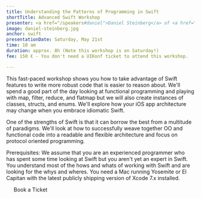 ```yaml
---
title: Understanding the Patterns of Programming in Swift
shortTitle: Advanced Swift Workshop
presenter: <a href="/speakers#daniel">Daniel Steinberg</a> of <a href="http://dimsumthinking.com" target="_blank">dimsumthinking.com</a>
image: daniel-steinberg.jpg
anchor: swift
presentationDate: Saturday, May 21st
time: 10 am
duration: approx. 8h (Note this workshop is on Saturday!)
fee: 150 € - You don't need a UIKonf ticket to attend this workshop.

---
```


<p>This fast-paced workshop shows you how to take advantage of Swift features to write more robust code that is easier to reason about. We'll spend a good part of the day looking at functional programming and playing with map, filter, reduce, and flatmap but we will also create instances of classes, structs, and enums. We'll explore how your iOS app architecture may change when you embrace idiomatic Swift.</p>

<p>One of the strengths of Swift is that it can borrow the best from a multitude of paradigms. We'll look at how to successfully weave together OO and functional code into a readable and flexible architecture and focus on protocol oriented programming.</p>

<p>Prerequisites: We assume that you are an experienced programmer who has spent some time looking at Swift but you aren't yet an expert in Swift. You understand most of the hows and whats of working with Swift and are looking for the whys and wheres. You need a Mac running Yosemite or El Capitan with the latest publicly shipping version of Xcode 7.x installed.</p>

<div class="uk-text-center uk-width-large-1-1 uk-width-medium-1-2  uk-width-small-1-1 uk-margin-large-top">
		<a class="btn uk-button-large" style="padding:20px; text-decoration: none;" href="https://ti.to/uikonf/thinking-in-swift/with/nxtgihxgmmy" target="_blank">Book a Ticket</a>
</div>